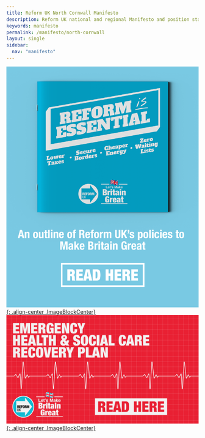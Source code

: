 ```yaml
---
title: Reform UK North Cornwall Manifesto
description: Reform UK national and regional Manifesto and position statements.
keywords: manifesto
permalink: /manifesto/north-cornwall
layout: single
sidebar:
  nav: "manifesto"
---
```


[![Reform is essential](/assets/images/manifesto/reform-is-essential-header.png){: .align-center .ImageBlockCenter}](https://assets.nationbuilder.com/reformuk/pages/19/attachments/original/1671551989/Reform-is-Essential-Dec2022.pdf)
[![Reform emergency health plan](/assets/images/manifesto/emergency-health-read.png){: .align-center .ImageBlockCenter}](https://assets.nationbuilder.com/reformuk/pages/19/attachments/original/1670237367/EmergencyHealthRead.png?1670237367)
